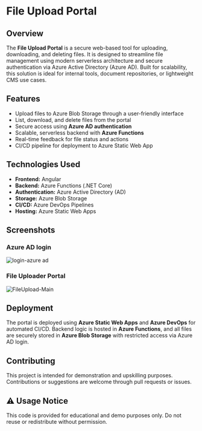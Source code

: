 # File Upload Portal

## Overview
The **File Upload Portal** is a secure web-based tool for uploading, downloading, and deleting files. It is designed to streamline file management using modern serverless architecture and secure authentication via Azure Active Directory (Azure AD). Built for scalability, this solution is ideal for internal tools, document repositories, or lightweight CMS use cases.

## Features
- Upload files to Azure Blob Storage through a user-friendly interface  
- List, download, and delete files from the portal  
- Secure access using **Azure AD authentication**  
- Scalable, serverless backend with **Azure Functions**  
- Real-time feedback for file status and actions  
- CI/CD pipeline for deployment to Azure Static Web App  

## Technologies Used
- **Frontend:** Angular  
- **Backend:** Azure Functions (.NET Core)  
- **Authentication:** Azure Active Directory (AD)  
- **Storage:** Azure Blob Storage  
- **CI/CD:** Azure DevOps Pipelines  
- **Hosting:** Azure Static Web Apps  

## Screenshots

### Azure AD login  
![login-azure ad](https://github.com/user-attachments/assets/ab7b9598-806c-45a2-b2f8-12dd85a73306)

### File Uploader Portal
![FileUpload-Main ](https://github.com/user-attachments/assets/0b590d5c-7fac-47ac-8a7a-9b0be1ca1eb4)


## Deployment
The portal is deployed using **Azure Static Web Apps** and **Azure DevOps** for automated CI/CD. Backend logic is hosted in **Azure Functions**, and all files are securely stored in **Azure Blob Storage** with restricted access via Azure AD login.

## Contributing
This project is intended for demonstration and upskilling purposes. Contributions or suggestions are welcome through pull requests or issues.

## ⚠️ Usage Notice
This code is provided for educational and demo purposes only. Do not reuse or redistribute without permission.
